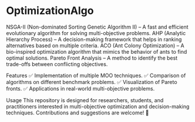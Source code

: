 # OptimizationAlgo
NSGA-II (Non-dominated Sorting Genetic Algorithm II) – A fast and efficient evolutionary algorithm for solving multi-objective problems.
AHP (Analytic Hierarchy Process) – A decision-making framework that helps in ranking alternatives based on multiple criteria.
ACO (Ant Colony Optimization) – A bio-inspired optimization algorithm that mimics the behavior of ants to find optimal solutions.
Pareto Front Analysis – A method to identify the best trade-offs between conflicting objectives.

Features
✅ Implementation of multiple MOO techniques.
✅ Comparison of algorithms on different benchmark problems.
✅ Visualization of Pareto fronts.
✅ Applications in real-world multi-objective problems.

Usage
This repository is designed for researchers, students, and practitioners interested in multi-objective optimization and decision-making techniques. Contributions and suggestions are welcome! 🚀

